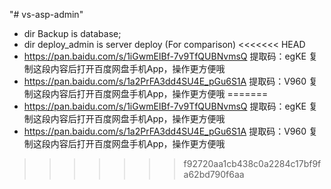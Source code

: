 "# vs-asp-admin" 

- dir Backup is database;
- dir deploy_admin is server deploy (For comparison)
<<<<<<< HEAD
- https://pan.baidu.com/s/1iGwmEIBf-7v9TfQUBNvmsQ 提取码：egKE 复制这段内容后打开百度网盘手机App，操作更方便哦
- https://pan.baidu.com/s/1a2PrFA3dd4SU4E_pGu6S1A 提取码：V960 复制这段内容后打开百度网盘手机App，操作更方便哦
=======
- https://pan.baidu.com/s/1iGwmEIBf-7v9TfQUBNvmsQ 提取码：egKE  复制这段内容后打开百度网盘手机App，操作更方便哦
- https://pan.baidu.com/s/1a2PrFA3dd4SU4E_pGu6S1A 提取码：V960  复制这段内容后打开百度网盘手机App，操作更方便哦

>>>>>>> f92720aa1cb438c0a2284c17bf9fa62bd790f6aa
